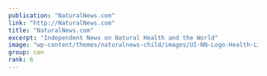 ```yaml
---
publication: "NaturalNews.com"
link: "http://NaturalNews.com"
title: "NaturalNews.com"
excerpt: "Independent News on Natural Health and the World"
image: "wp-content/themes/naturalnews-child/images/UI-NN-Logo-Health-Life-Liberty.svg"
group: con
rank: 6
---
```

